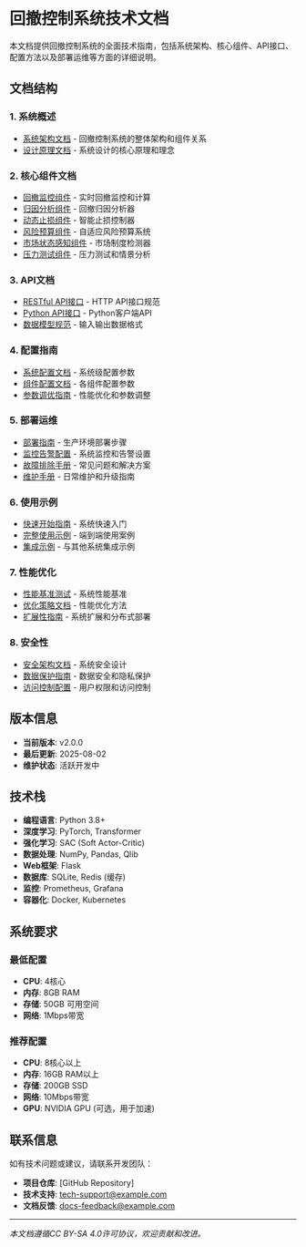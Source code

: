 # 回撤控制系统技术文档

本文档提供回撤控制系统的全面技术指南，包括系统架构、核心组件、API接口、配置方法以及部署运维等方面的详细说明。

## 文档结构

### 1. 系统概述
- [系统架构文档](./architecture.md) - 回撤控制系统的整体架构和组件关系
- [设计原理文档](./design_principles.md) - 系统设计的核心原理和理念

### 2. 核心组件文档
- [回撤监控组件](./components/drawdown_monitor.md) - 实时回撤监控和计算
- [归因分析组件](./components/attribution_analyzer.md) - 回撤归因分析器
- [动态止损组件](./components/dynamic_stop_loss.md) - 智能止损控制器
- [风险预算组件](./components/adaptive_risk_budget.md) - 自适应风险预算系统
- [市场状态感知组件](./components/market_regime_detector.md) - 市场制度检测器
- [压力测试组件](./components/stress_test_engine.md) - 压力测试和情景分析

### 3. API文档
- [RESTful API接口](./api/rest_api.md) - HTTP API接口规范
- [Python API接口](./api/python_api.md) - Python客户端API
- [数据模型规范](./api/data_models.md) - 输入输出数据格式

### 4. 配置指南
- [系统配置文档](./configuration/system_config.md) - 系统级配置参数
- [组件配置文档](./configuration/component_config.md) - 各组件配置参数
- [参数调优指南](./configuration/parameter_tuning.md) - 性能优化和参数调整

### 5. 部署运维
- [部署指南](./deployment/deployment_guide.md) - 生产环境部署步骤
- [监控告警配置](./deployment/monitoring_setup.md) - 系统监控和告警设置
- [故障排除手册](./deployment/troubleshooting.md) - 常见问题和解决方案
- [维护手册](./deployment/maintenance.md) - 日常维护和升级指南

### 6. 使用示例
- [快速开始指南](./examples/quickstart.md) - 系统快速入门
- [完整使用示例](./examples/complete_example.md) - 端到端使用案例
- [集成示例](./examples/integration_examples.md) - 与其他系统集成示例

### 7. 性能优化
- [性能基准测试](./performance/benchmarks.md) - 系统性能基准
- [优化策略文档](./performance/optimization_strategies.md) - 性能优化方法
- [扩展性指南](./performance/scalability.md) - 系统扩展和分布式部署

### 8. 安全性
- [安全架构文档](./security/security_architecture.md) - 系统安全设计
- [数据保护指南](./security/data_protection.md) - 数据安全和隐私保护
- [访问控制配置](./security/access_control.md) - 用户权限和访问控制

## 版本信息

- **当前版本**: v2.0.0
- **最后更新**: 2025-08-02
- **维护状态**: 活跃开发中

## 技术栈

- **编程语言**: Python 3.8+
- **深度学习**: PyTorch, Transformer
- **强化学习**: SAC (Soft Actor-Critic)
- **数据处理**: NumPy, Pandas, Qlib
- **Web框架**: Flask
- **数据库**: SQLite, Redis (缓存)
- **监控**: Prometheus, Grafana
- **容器化**: Docker, Kubernetes

## 系统要求

### 最低配置
- **CPU**: 4核心
- **内存**: 8GB RAM
- **存储**: 50GB 可用空间
- **网络**: 1Mbps带宽

### 推荐配置
- **CPU**: 8核心以上
- **内存**: 16GB RAM以上
- **存储**: 200GB SSD
- **网络**: 10Mbps带宽
- **GPU**: NVIDIA GPU (可选，用于加速)

## 联系信息

如有技术问题或建议，请联系开发团队：

- **项目仓库**: [GitHub Repository]
- **技术支持**: tech-support@example.com
- **文档反馈**: docs-feedback@example.com

---

*本文档遵循CC BY-SA 4.0许可协议，欢迎贡献和改进。*